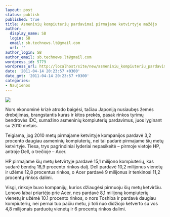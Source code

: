 ```yaml
---
layout: post
status: publish
published: true
title: Asmeninių kompiuterių pardavimai pirmajame ketvirtyje mažėjo
author:
  display_name: SB
  login: SB
  email: sb.technews.lt@gmail.com
  url: ''
author_login: SB
author_email: sb.technews.lt@gmail.com
wordpress_id: 5779
wordpress_url: http://localhost/site/new/asmeniniu_kompiuteriu_pardavimai_pirmajame_ketvirtyje_mazejo/
date: '2011-04-14 20:23:57 +0300'
date_gmt: '2011-04-14 20:23:57 +0300'
categories:
- Naujienos
---
```

<div class="imgright"><img src="http://technews.lt/upload/img_69812_hp_pavilion_p6000pc_wb.jpg"  /></div>
<p>Nors ekonominė krizė atrodo baigėsi, tačiau Japoniją nusiaubęs žemės drebėjimas, brangstantis kuras ir kitos prekės, pasak rinkos tyrimų bendrovės IDC, sumažino asmeninių kompiuterių pardavimus, juos lyginant su 2010 metais.</p>
<p>Teigiama, jog 2010 metų pirmajame ketvirtyje kompanijos pardavė 3,2 procento daugiau asmeninių kompiuterių, nei tai padarė pirmajame šių metų ketvirtyje. Tiesa, trys pagrindiniai lyderiai nepasikeitė – pirmoje vietoje HP, antroje Dell, o trečioje – Acer.</p>
<p>HP pirmajame šių metų ketvirtyje pardavė 15,1 milijono kompiuterių, kas sudarė bendrą 18,9 procento rinkos dalį. Dell pardavė 10,2 milijonus vienetų ir užėmė 12,8 procentus rinkos, o Acer pardavė 9 milijonus ir tenkinosi 11,2 procentų rinkos dalimi.</p>
<p>Visgi, rinkoje buvo kompanijų, kurios džiaugėsi pirmuoju šių metų ketvirčiu. Lenovo labai priartėjo prie Acer, nes pardavė 8,1 milijoną kompiuterių vienetų ir užėmė 10.1 procento rinkos, o nors Toshiba ir pardavė daugiau kompiuterių, nei pernai tuo pačiu metu, ji toli nuo didžiojo ketverto su vos 4,8 milijonais parduotų vienetų ir 6 procentų rinkos dalimi.<br /></p>
